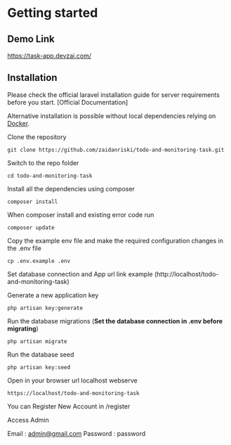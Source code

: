 # Getting started

## Demo Link

   https://task-app.devzai.com/

## Installation

Please check the official laravel installation guide for server requirements before you start. [Official Documentation]

Alternative installation is possible without local dependencies relying on [Docker](#docker). 

Clone the repository

    git clone https://github.com/zaidanriski/todo-and-monitoring-task.git

Switch to the repo folder

    cd todo-and-monitoring-task

Install all the dependencies using composer

    composer install
    
When composer install and existing error code run

    composer update
    
Copy the example env file and make the required configuration changes in the .env file

    cp .env.example .env
    
Set database connection and App url link example (http://localhost/todo-and-monitoring-task) 

Generate a new application key

    php artisan key:generate

Run the database migrations (**Set the database connection in .env before migrating**)

    php artisan migrate
    
Run the database seed

    php artisan key:seed

Open in your browser url localhost webserve
    
    https://localhost/todo-and-monitoring-task

You can Register New Account in /register

Access Admin

Email : admin@gmail.com
Password : password
